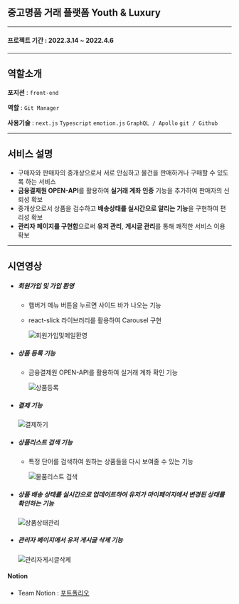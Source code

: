 ## 중고명품 거래 플랫폼 Youth & Luxury

---

#### 프로젝트 기간 : 2022.3.14 ~ 2022.4.6

---

## 역할소개

**포지션** : `front-end`

**역할** : `Git Manager`

**사용기술** : `next.js` `Typescript` `emotion.js` `GraphQL / Apollo` `git / Github`

---

## 서비스 설명

- 구매자와 판매자의 중개상으로서 서로 안심하고 물건을 판매하거나 구매할 수 있도록 하는 서비스
- **금융결제원 OPEN-API**를 활용하여 **실거래 계좌 인증** 기능을 추가하여 판매자의 신뢰성 확보
- 중개상으로서 상품을 검수하고 **배송상태를 실시간으로 알리는 기능**을 구현하여 편리성 확보
- **관리자 페이지를 구현함**으로써 **유저 관리**, **게시글 관리**를 통해 쾌적한 서비스 이용 확보

---

## 시연영상

- ##### 회원가입 및 가입 환영

  - 햄버거 메뉴 버튼을 누르면 사이드 바가 나오는 기능
  - react-slick 라이브러리를 활용하여 Carousel 구현

    ![회원가입및메일환영](https://github.com/code-bootcamp/Youth_n_Luxury_client/assets/85114315/d4012977-76bd-4942-9977-3b067c233f51)

- ##### 상품 등록 기능

  - 금융결제원 OPEN-API를 활용하여 실거래 계좌 확인 기능

    ![상품등록](https://github.com/code-bootcamp/Youth_n_Luxury_client/assets/85114315/edb2426e-9641-4636-8101-3639ce479247)

- ##### 결제 기능

  ![결제하기](https://github.com/code-bootcamp/Youth_n_Luxury_client/assets/85114315/59bbeaa2-cd57-4f77-9fb3-bfc83ff39344)

- ##### 상품리스트 검색 기능

  - 특정 단어를 검색하여 원하는 상품들을 다시 보여줄 수 있는 기능

    ![물품리스트 검색](https://github.com/code-bootcamp/Youth_n_Luxury_client/assets/85114315/95f8777d-57db-489f-a44f-bf6c46a9a3af)

- ##### 상품 배송 상태를 실시간으로 업데이트하여 유저가 마이페이지에서 변경된 상태를 확인하는 기능

  ![상품상태관리](https://github.com/code-bootcamp/Youth_n_Luxury_client/assets/85114315/585e521f-724a-400d-b07b-ed8782f293da)

- ##### 관리자 페이지에서 유저 게시글 삭제 기능

  ![관리자게시글삭제](https://github.com/code-bootcamp/Youth_n_Luxury_client/assets/85114315/d7e37c9b-0e5d-407f-ad6d-77d665aec890)

#### Notion

- Team Notion : [포트폴리오](https://www.notion.so/Team-Project-Youth-Luxury-474a87bdd00849fba79a74d6ed5d0b67)

